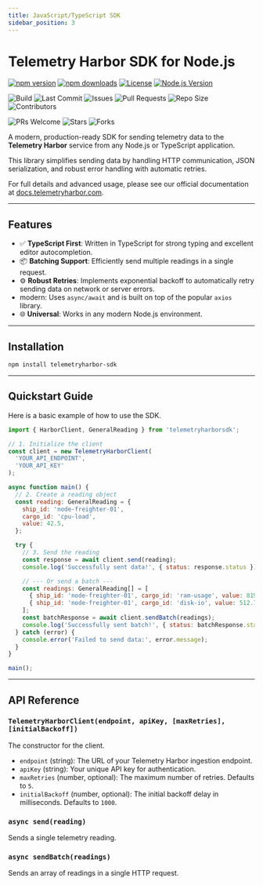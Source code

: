 ```yaml
---
title: JavaScript/TypeScript SDK
sidebar_position: 3
---
```


# Telemetry Harbor SDK for Node.js

<!-- Telemetry Harbor JavaScript SDK Badges -->
<!-- npm -->
[![npm version](https://img.shields.io/npm/v/telemetryharbor-sdk.svg)](https://www.npmjs.com/package/telemetryharbor-sdk)
[![npm downloads](https://img.shields.io/npm/dm/telemetryharbor-sdk.svg)](https://www.npmjs.com/package/telemetryharbor-sdk)
[![License](https://img.shields.io/npm/l/telemetryharbor-sdk.svg)](https://github.com/TelemetryHarbor/harbor-sdk-js/blob/main/LICENSE)
[![Node.js Version](https://img.shields.io/node/v/telemetryharbor-sdk.svg)](https://nodejs.org)
<!-- GitHub -->
![Build](https://github.com/TelemetryHarbor/harbor-sdk-js/actions/workflows/publish-to-npm.yml/badge.svg)
![Last Commit](https://img.shields.io/github/last-commit/TelemetryHarbor/harbor-sdk-js.svg)
![Issues](https://img.shields.io/github/issues/TelemetryHarbor/harbor-sdk-js.svg)
![Pull Requests](https://img.shields.io/github/issues-pr/TelemetryHarbor/harbor-sdk-js.svg)
![Repo Size](https://img.shields.io/github/repo-size/TelemetryHarbor/harbor-sdk-js.svg)
![Contributors](https://img.shields.io/github/contributors/TelemetryHarbor/harbor-sdk-js.svg)
<!-- Fun / Community -->
![PRs Welcome](https://img.shields.io/badge/PRs-welcome-brightgreen.svg)
![Stars](https://img.shields.io/github/stars/TelemetryHarbor/harbor-sdk-js.svg?style=social)
![Forks](https://img.shields.io/github/forks/TelemetryHarbor/harbor-sdk-js.svg?style=social)

A modern, production-ready SDK for sending telemetry data to the **Telemetry Harbor** service from any Node.js or TypeScript application.

This library simplifies sending data by handling HTTP communication, JSON serialization, and robust error handling with automatic retries.

For full details and advanced usage, please see our official documentation at [docs.telemetryharbor.com](https://docs.telemetryharbor.com).

***

## Features

*   ✅ **TypeScript First**: Written in TypeScript for strong typing and excellent editor autocompletion.
*   📦 **Batching Support**: Efficiently send multiple readings in a single request.
*   ⚙️ **Robust Retries**: Implements exponential backoff to automatically retry sending data on network or server errors.
*   modern: Uses `async/await` and is built on top of the popular `axios` library.
*   🌐 **Universal**: Works in any modern Node.js environment.

***

## Installation

```bash
npm install telemetryharbor-sdk
```
***

## Quickstart Guide

Here is a basic example of how to use the SDK.

```javascript
import { HarborClient, GeneralReading } from 'telemetryharborsdk';

// 1. Initialize the client
const client = new TelemetryHarborClient(
  'YOUR_API_ENDPOINT',
  'YOUR_API_KEY'
);

async function main() {
  // 2. Create a reading object
  const reading: GeneralReading = {
    ship_id: 'node-freighter-01',
    cargo_id: 'cpu-load',
    value: 42.5,
  };

  try {
    // 3. Send the reading
    const response = await client.send(reading);
    console.log('Successfully sent data!', { status: response.status });

    // --- Or send a batch ---
    const readings: GeneralReading[] = [
      { ship_id: 'node-freighter-01', cargo_id: 'ram-usage', value: 8192 },
      { ship_id: 'node-freighter-01', cargo_id: 'disk-io', value: 512.7 },
    ];
    const batchResponse = await client.sendBatch(readings);
    console.log('Successfully sent batch!', { status: batchResponse.status });
  } catch (error) {
    console.error('Failed to send data:', error.message);
  }
}

main();
```

***

## API Reference

### `TelemetryHarborClient(endpoint, apiKey, [maxRetries], [initialBackoff])`

The constructor for the client.
*   `endpoint` (string): The URL of your Telemetry Harbor ingestion endpoint.
*   `apiKey` (string): Your unique API key for authentication.
*   `maxRetries` (number, optional): The maximum number of retries. Defaults to `5`.
*   `initialBackoff` (number, optional): The initial backoff delay in milliseconds. Defaults to `1000`.

### `async send(reading)`

Sends a single telemetry reading.

### `async sendBatch(readings)`

Sends an array of readings in a single HTTP request.
